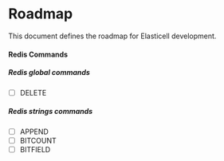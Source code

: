 # Roadmap

This document defines the roadmap for Elasticell development.

#### Redis Commands

##### __Redis global commands__
- [ ] DELETE

##### __Redis strings commands__
- [ ] APPEND
- [ ] BITCOUNT
- [ ] BITFIELD